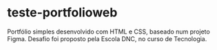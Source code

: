 # teste-portfolioweb
Portfólio simples desenvolvido com HTML e CSS, baseado num projeto Figma. Desafio foi proposto pela Escola DNC, no curso de Tecnologia. 
